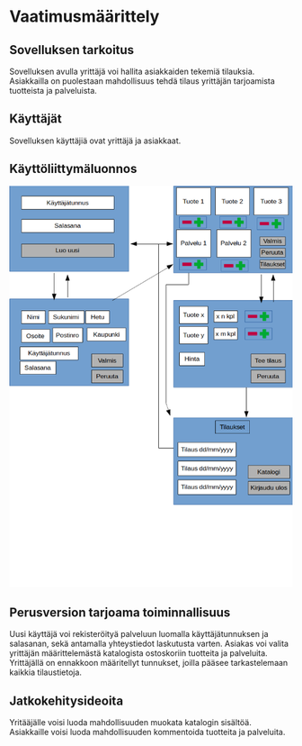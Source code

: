 # **Vaatimusmäärittely** 
## **Sovelluksen tarkoitus** 
Sovelluksen avulla yrittäjä voi hallita asiakkaiden tekemiä tilauksia.
Asiakkailla on puolestaan mahdollisuus tehdä tilaus yrittäjän tarjoamista tuotteista ja palveluista. 
## **Käyttäjät** 
Sovelluksen käyttäjiä ovat yrittäjä ja asiakkaat. 
## **Käyttöliittymäluonnos** 
![Luonnos](./kuvat/ui-luonnos.png)
## **Perusversion tarjoama toiminnallisuus** 
Uusi käyttäjä voi rekisteröityä palveluun luomalla käyttäjätunnuksen ja salasanan, sekä antamalla yhteystiedot laskutusta varten.
Asiakas voi valita yrittäjän määrittelemästä katalogista ostoskoriin tuotteita ja palveluita.
Yrittäjällä on ennakkoon määritellyt tunnukset, joilla pääsee tarkastelemaan kaikkia tilaustietoja. 
## **Jatkokehitysideoita** 
Yritääjälle voisi luoda mahdollisuuden muokata katalogin sisältöä. 
Asiakkaille voisi luoda mahdollisuuden kommentoida tuotteita ja palveluita.


